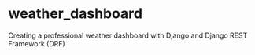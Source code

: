 # weather_dashboard
Creating a professional weather dashboard with Django and Django REST Framework (DRF)
